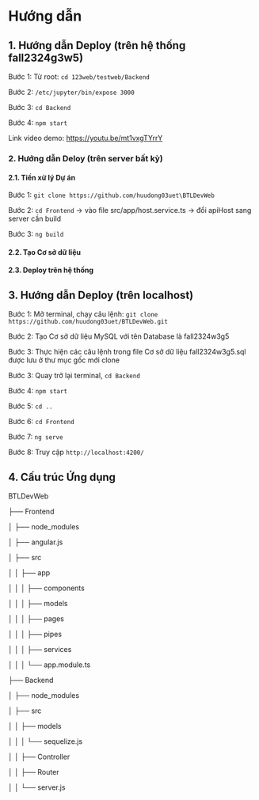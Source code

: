 # Hướng dẫn 

## 1. Hướng dẫn Deploy (trên hệ thống fall2324g3w5)

Bước 1: Từ root: ```cd 123web/testweb/Backend```

Bước 2: ```/etc/jupyter/bin/expose 3000```

Bước 3: ```cd Backend```

Bước 4: ```npm start```

Link video demo: https://youtu.be/mt1vxgTYrrY

### 2. Hướng dẫn Deloy (trên server bất kỳ)


#### 2.1. Tiền xử lý Dự án
Bước 1: ```git clone https://github.com/huudong03uet\BTLDevWeb```

Bước 2: ```cd Frontend``` -> vào file src/app/host.service.ts -> đổi apiHost sang server cần build

Bước 3: ```ng build```



#### 2.2. Tạo Cơ sở dữ liệu


#### 2.3. Deploy trên hệ thống




## 3. Hướng dẫn Deploy (trên localhost)



Bước 1: Mở terminal, chạy câu lệnh: ```git clone https://github.com/huudong03uet/BTLDevWeb.git```

Bước 2: Tạo Cơ sở dữ liệu MySQL với tên Database là fall2324w3g5

Bước 3: Thực hiện các câu lệnh trong file Cơ sở dữ liệu fall2324w3g5.sql được lưu ở thư mục gốc mới clone

Bước 3: Quay trở lại terminal, ```cd Backend```

Bước 4: ```npm start```

Bước 5: ```cd ..```

Bước 6: ```cd Frontend```

Bước 7: ```ng serve```

Bước 8: Truy cập ```http://localhost:4200/```


## 4. Cấu trúc Ứng dụng

BTLDevWeb

├── Frontend

│ ├── node_modules

│ ├── angular.js

│ ├── src

│ │ ├── app

│ │ │ ├── components

│ │ │ ├── models

│ │ │ ├── pages

│ │ │ ├── pipes

│ │ │ ├── services

│ │ │ └── app.module.ts

├── Backend

│ ├── node_modules

│ ├── src

│ │ ├── models

│ │ │ └── sequelize.js

│ │ ├── Controller

│ │ ├── Router

│ │ └── server.js